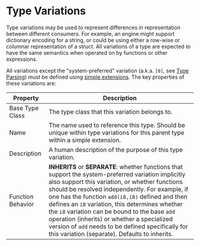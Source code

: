 # Type Variations

Type variations may be used to represent differences in representation between different consumers. For example, an engine might support dictionary encoding for a string, or could be using either a row-wise or columnar representation of a struct. All variations of a type are expected to have the same semantics when operated on by functions or other expressions.

All variations except the "system-preferred" variation (a.k.a. `[0]`, see [Type Parsing](type_parsing.md)) must be defined using [simple extensions](../extensions/simple_extensions.md). The key properties of these variations are:

| Property          | Description                                                  |
| ----------------- | ------------------------------------------------------------ |
| Base Type Class   | The type class that this variation belongs to.               |
| Name              | The name used to reference this type. Should be unique within type variations for this parent type within a simple extension. |
| Description       | A human description of the purpose of this type variation.   |
| Function Behavior | **INHERITS** or **SEPARATE**: whether functions that support the system-preferred variation implicitly also support this variation, or whether functions should be resolved independently. For example, if one has the function `add(i8,i8)` defined and then defines an `i8` variation, this determines whether the `i8` variation can be bound to the base `add` operation (inherits) or whether a specialized version of `add` needs to be defined specifically for this variation (separate). Defaults to inherits. |
